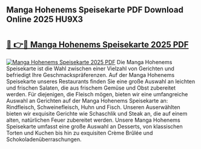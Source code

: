 ## Manga Hohenems Speisekarte PDF Download Online 2025 HU9X3

# <h2><a href="http://gc6dws.nevu.top/?p=Manga+Hohenems+Speisekarte">🔗 👉🔴 Manga Hohenems Speisekarte 2025 PDF</a></h2>

[![Manga Hohenems Speisekarte 2025 PDF](https://i.imgur.com/dBaPXMq.png)](http://gc6dws.nevu.top/?p=Manga+Hohenems+Speisekarte)
Die Manga Hohenems Speisekarte ist die Wahl zwischen einer Vielzahl von Gerichten und befriedigt Ihre Geschmackspräferenzen. Auf der Manga Hohenems Speisekarte unseres Restaurants finden Sie eine große Auswahl an leichten und frischen Salaten, die aus frischem Gemüse und Obst zubereitet werden. Für diejenigen, die Fleisch mögen, bieten wir eine umfangreiche Auswahl an Gerichten auf der Manga Hohenems Speisekarte an: Rindfleisch, Schweinefleisch, Huhn und Fisch. Unseren Auserwählten bieten wir exquisite Gerichte wie Schaschlik und Steak an, die auf einem alten, natürlichen Feuer zubereitet werden. Unsere Manga Hohenems Speisekarte umfasst eine große Auswahl an Desserts, von klassischen Torten und Kuchen bis hin zu exquisiten Crème Brûlée und Schokoladenüberraschungen.
